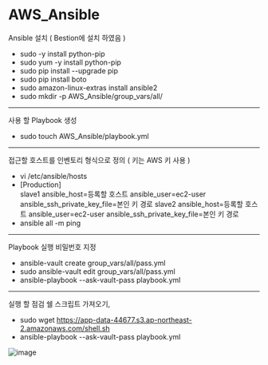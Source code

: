 # AWS_Ansible

  
Ansible 설치 ( Bestion에 설치 하였음 )
- sudo -y install python-pip
- sudo yum -y install python-pip
- sudo pip install --upgrade pip
- sudo pip install boto
- sudo amazon-linux-extras install ansible2
- sudo mkdir -p AWS_Ansible/group_vars/all/
* * *
사용 할 Playbook 생성
- sudo touch AWS_Ansible/playbook.yml
* * *
접근할 호스트를 인벤토리 형식으로 정의 ( 키는 AWS 키 사용 )
- vi /etc/ansible/hosts
- [Production]   
slave1 ansible_host=등록할 호스트 ansible_user=ec2-user ansible_ssh_private_key_file=본인 키 경로
slave2 ansible_host=등록할 호스트 ansible_user=ec2-user ansible_ssh_private_key_file=본인 키 경로
- ansible all -m ping
* * *
Playbook 실행 비밀번호 지정
- ansible-vault create group_vars/all/pass.yml
- sudo ansible-vault edit group_vars/all/pass.yml
- ansible-playbook --ask-vault-pass playbook.yml 
* * *
실행 할 점검 쉘 스크립트 가져오기, 
- sudo wget https://app-data-44677.s3.ap-northeast-2.amazonaws.com/shell.sh
- ansible-playbook --ask-vault-pass playbook.yml 

![image](https://user-images.githubusercontent.com/77655831/136126185-2b640606-2472-4c76-a18a-5b67c5ba050d.png)

